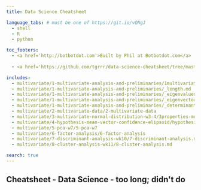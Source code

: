 ```yaml
---
title: Data Science Cheatsheet

language_tabs: # must be one of https://git.io/vQNgJ
  - shell
  - R
  - python

toc_footers:
  - <a href='http://botbotdot.com'>Built by Phil at Botbotdot.com</a>
  
  - <a href='https://github.com/tgrrr/data-science-cheatsheet/tree/master/source/howto/how-to-contribute.md'>Contributions welcome!</a>

includes:
  - multivariate/1-multivariate-analysis-and-preliminaries/1multivariate--intro
  - multivariate/1-multivariate-analysis-and-preliminaries/_length.md
  - multivariate/1-multivariate-analysis-and-preliminaries/_eigenvalues.md
  - multivariate/1-multivariate-analysis-and-preliminaries/_eigenvectors.md
  - multivariate/1-multivariate-analysis-and-preliminaries/_determinant.md
  - multivariate/2-multivariate-data/2-multivariate-data
  - multivariate/3-multivariate-normal-distribution-w3-4/3properties-mutlivariate-normal-distribution
  - multivariate/4-hypothesis-mean-vector-confidence-elipsoid/hypothesis-testing.md
  - multivariate/5-pca-w7/5-pca-w7
  - multivariate/6-factor-analysis/6-factor-analysis
  - multivariate/7-discriminant-analysis-wk10/7-discriminant-analysis.md
  - multivariate/8-cluster-analysis-wk11/8-cluster-analysis.md

search: true
---
```


## Cheatsheet - Data Science - too long; didn't do
